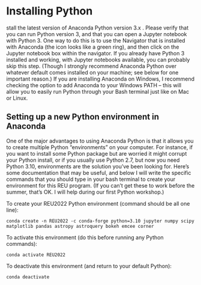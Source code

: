 # Installing Python

stall the latest version of Anaconda Python version 3.x .  Please verify that you can run Python version 3, and that you can open a Jupyter notebook with Python 3.  One way to do this is to use the Navigator that is installed with Anaconda (the icon looks like a green ring), and then click on the Jupyter notebook box within the navigator.  If you already have Python 3 installed and working, with Jupyter notebooks available, you can probably skip this step. (Though I strongly recommend Anaconda Python over whatever default comes installed on your machine; see below for one important reason.)  If you are installing Anaconda on Windows, I recommend checking the option to add Anaconda to your Windows PATH – this will allow you to easily run Python through your Bash terminal just like on Mac or Linux.

## Setting up a new Python environment in Anaconda

One of the major advantages to using Anaconda Python is that it allows you to create multiple Python “environments” on your computer.  For instance, if you want to install some Python package but are worried it might corrupt your Python install, or if you usually use Python 2.7, but now you need Python 3.10, environments are the solution you’ve been looking for.  Here’s some documentation that may be useful, and below I will write the specific commands that you should type in your bash terminal to create your environment for this REU program.   (If you can’t get these to work before the summer, that’s OK.  I will help during our first Python workshop.)

To create your REU2022 Python environment (command should be all one line):

```
conda create -n REU2022 -c conda-forge python=3.10 jupyter numpy scipy matplotlib pandas astropy astroquery bokeh emcee corner
```

To activate this environment (do this before running any Python commands):

```
conda activate REU2022
```

To deactivate this environment (and return to your default Python):

```
conda deactivate
```
